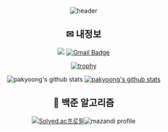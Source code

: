<div align="center">

  ![header](https://capsule-render.vercel.app/api?type=waving&color=auto&height=200&section=header&text=Pakyoong's%20%20GitHub&fontSize=65&fontColor=000000)
  
   
  
   ## ✉ 내정보
   
   <a href="https://code-trainee.tistory.com/" target="_blank"><img src="https://img.shields.io/badge/Tstory Blog-FDB515?style=flat&logo=Tistory&logoColor=000000"/></a>                              [![Gmail Badge](https://img.shields.io/badge/phb4101@gmail.com-d14836?style=flat-square&logo=Gmail&logoColor=white&link=mailto:phb4101@gmail.com)](mailto:phb4101@gmail.com)
  
  
  [![trophy](https://github-profile-trophy.vercel.app/?username=pakyoong)](https://github.com/ryo-ma/github-profile-trophy)
  
  
  ![pakyoong's github stats](https://github-readme-stats.vercel.app/api?username=pakyoong&show_icons=true&theme=radical)
  [![pakyoong's github stats](https://github-readme-stats.vercel.app/api/top-langs/?username=pakyoong&show_icons=true&hide_border=true&title_color=004386&icon_color=004386&layout=compact)](https://github.com/pakyoong)
  
  
   ## 🔎 백준 알고리즘
  
  
  [![Solved.ac프로필](http://mazassumnida.wtf/api/v2/generate_badge?boj=phb4101)](https://solved.ac/phb4101)![mazandi profile](http://mazandi.herokuapp.com/api?handle=phb4101&theme=dark)

</div>
